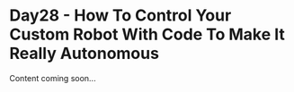 # Day28 - How To Control Your Custom Robot With Code To Make It Really Autonomous

Content coming soon...
